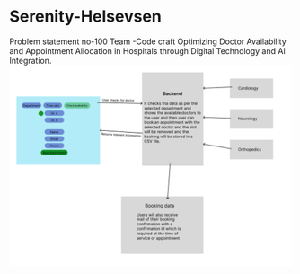# Serenity-Helsevsen
Problem statement no-100
Team -Code craft
Optimizing Doctor Availability and Appointment Allocation in Hospitals through Digital Technology and Al Integration.
<img src="/assets/serenity.jpg">
